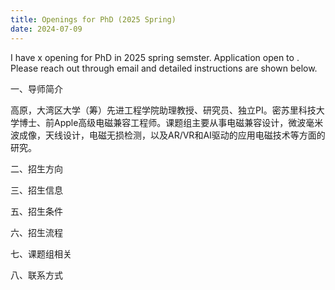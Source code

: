 ```yaml
---
title: Openings for PhD (2025 Spring)
date: 2024-07-09
---
```

I have x opening for PhD in 2025 spring semster. Application open  to . Please reach out through email and detailed instructions are shown below.
<!--more-->

一、导师简介

高原，大湾区大学（筹）先进工程学院助理教授、研究员、独立PI。密苏里科技大学博士、前Apple高级电磁兼容工程师。课题组主要从事电磁兼容设计，微波毫米波成像，天线设计，电磁无损检测，以及AR/VR和AI驱动的应用电磁技术等方面的研究。

二、招生方向


三、招生信息



五、招生条件

六、招生流程

七、课题组相关

八、联系方式
